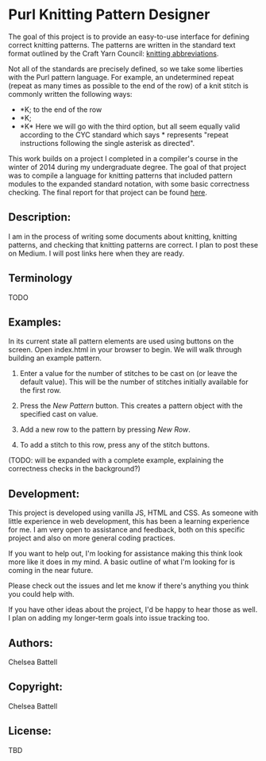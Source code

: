# Purl Knitting Pattern Designer

The goal of this project is to provide an easy-to-use interface for defining correct knitting patterns. The patterns are written in the standard text format outlined by the Craft Yarn Council: [knitting abbreviations](http://www.craftyarncouncil.com/knit.html).

Not all of the standards are precisely defined, so we take some liberties with the Purl pattern language. For example, an undetermined repeat (repeat as many times as possible to the end of the row) of a knit stitch is commonly written the following ways:
- \*K; to the end of the row
- \*K;
- \*K\*
Here we will go with the third option, but all seem equally valid according to the CYC standard which says \* represents "repeat instructions following the single asterisk as directed".

This work builds on a project I completed in a compiler's course in the winter of 2014 during my undergraduate degree. The goal of that project was to compile a language for knitting patterns that included pattern modules to the expanded standard notation, with some basic correctness checking. The final report for that project can be found [here](https://128.84.21.199/abs/1606.08708?context=cs.PL).

## Description:

I am in the process of writing some documents about knitting, knitting patterns, and checking that knitting patterns are correct. I plan to post these on Medium. I will post links here when they are ready.

## Terminology

TODO

## Examples:

In its current state all pattern elements are used using buttons on the screen. Open index.html in your browser to begin. We will walk through building an example pattern.

1. Enter a value for the number of stitches to be cast on (or leave the default value). This will be the number of stitches initially available for the first row.

2. Press the _New Pattern_ button. This creates a pattern object with the specified cast on value.

3. Add a new row to the pattern by pressing _New Row_.

4. To add a stitch to this row, press any of the stitch buttons.

(TODO: will be expanded with a complete example, explaining the correctness checks in the background?)

## Development:

This project is developed using vanilla JS, HTML and CSS. As someone with little experience in web development, this has been a learning experience for me. I am very open to assistance and feedback, both on this specific project and also on more general coding practices.

If you want to help out, I'm looking for assistance making this think look more like it does in my mind. A basic outline of what I'm looking for is coming in the near future.

Please check out the issues and let me know if there's anything you think you could help with.

If you have other ideas about the project, I'd be happy to hear those as well. I plan on adding my longer-term goals into issue tracking too.


## Authors:

Chelsea Battell


## Copyright:

Chelsea Battell


## License:

TBD